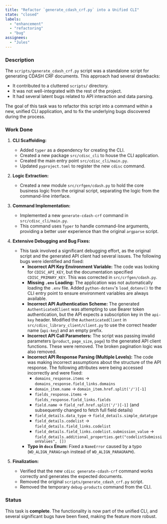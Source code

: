```yaml
---
title: "Refactor `generate_cdash_crf.py` into a Unified CLI"
state: "closed"
labels:
  - "enhancement"
  - "refactoring"
  - "bug"
assignees:
  - "Jules"
---
```


### Description

The `scripts/generate_cdash_crf.py` script was a standalone script for generating CDASH CRF documents. This approach had several drawbacks:
-   It contributed to a cluttered `scripts/` directory.
-   It was not well-integrated with the rest of the project.
-   It had several latent bugs related to API interaction and data parsing.

The goal of this task was to refactor this script into a command within a new, unified CLI application, and to fix the underlying bugs discovered during the process.

### Work Done

1.  **CLI Scaffolding:**
    *   Added `typer` as a dependency for creating the CLI.
    *   Created a new package `src/cdisc_cli` to house the CLI application.
    *   Created the main entry point `src/cdisc_cli/main.py`.
    *   Updated `pyproject.toml` to register the new `cdisc` command.

2.  **Logic Extraction:**
    *   Created a new module `src/crfgen/cdash.py` to hold the core business logic from the original script, separating the logic from the command-line interface.

3.  **Command Implementation:**
    *   Implemented a new `generate-cdash-crf` command in `src/cdisc_cli/main.py`.
    *   This command uses `Typer` to handle command-line arguments, providing a better user experience than the original `argparse` script.

4.  **Extensive Debugging and Bug Fixes:**
    *   This task involved a significant debugging effort, as the original script and the generated API client had several issues. The following bugs were identified and fixed:
        *   **Incorrect API Key Environment Variable:** The code was looking for `CDISC_API_KEY`, but the documentation specified `CDISC_PRIMARY_KEY`. This was corrected in `src/crfgen/cdash.py`.
        *   **Missing `.env` Loading:** The application was not automatically loading the `.env` file. Added `python-dotenv`'s `load_dotenv()` to the CLI entry point to ensure environment variables are always available.
        *   **Incorrect API Authentication Scheme:** The generated `AuthenticatedClient` was attempting to use Bearer token authentication, but the API expects a subscription key in the `api-key` header. Modified the `AuthenticatedClient` in `src/cdisc_library_client/client.py` to use the correct header name (`api-key`) and an empty prefix.
        *   **Incorrect API Call Parameters:** The script was passing invalid parameters (`product`, `page_size`, `page`) to the generated API client functions. These were removed. The broken pagination logic was also removed.
        *   **Incorrect API Response Parsing (Multiple Levels):** The code was making incorrect assumptions about the structure of the API response. The following attributes were being accessed incorrectly and were fixed:
            *   `domains_response.items` -> `domains_response.field_links.domains`
            *   `domain_item.name` -> `domain_item.href.split('/')[-1]`
            *   `fields_response.items` -> `fields_response.field_links.fields`
            *   `field.name` -> `field_ref.href.split('/')[-1]` (and subsequently changed to fetch full field details)
            *   `field_details.data_type` -> `field_details.simple_datatype`
            *   `field_details.codelist` -> `field_details.field_links.codelist`
            *   `field_details.field_links.codelist.submission_value` -> `field_details.additional_properties.get("codelistSubmissionValues", [])`
        *   **Typo in `docx` Enum:** Fixed a `NameError` caused by a typo (`WD_ALIGN_PARAGraph` instead of `WD_ALIGN_PARAGRAPH`).

5.  **Finalization:**
    *   Verified that the new `cdisc generate-cdash-crf` command works correctly and generates the expected documents.
    *   Removed the original `scripts/generate_cdash_crf.py` script.
    *   Removed the temporary `debug-products` command from the CLI.

### Status

This task is **complete**. The functionality is now part of the unified CLI, and several significant bugs have been fixed, making the feature more robust.
